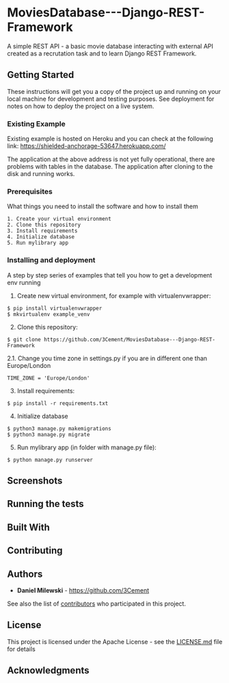 # MoviesDatabase---Django-REST-Framework
A simple REST API - a basic movie database interacting with external API created as a recrutation task and to learn Django REST Framework.

## Getting Started

These instructions will get you a copy of the project up and running on your local machine for development and testing purposes. See deployment for notes on how to deploy the project on a live system.

### Existing Example
Existing example is hosted on Heroku and you can check at the following link:
https://shielded-anchorage-53647.herokuapp.com/

The application at the above address is not yet fully operational, there are problems with tables in the database. The application after cloning to the disk and running works.

### Prerequisites

What things you need to install the software and how to install them

```
1. Create your virtual environment
2. Clone this repository
3. Install requirements
4. Initialize database
5. Run mylibrary app
```

### Installing and deployment

A step by step series of examples that tell you how to get a development env running

1. Create new virtual environment, for example with virtualenvwrapper:

```
$ pip install virtualenvwrapper
$ mkvirtualenv example_venv
```

2. Clone this repository:

```
$ git clone https://github.com/3Cement/MoviesDatabase---Django-REST-Framework
```
2.1. Change you time zone in settings.py if you are in different one than Europe/London

```
TIME_ZONE = 'Europe/London'
```

3. Install requirements:

```
$ pip install -r requirements.txt
```

4. Initialize database

```
$ python3 manage.py makemigrations
$ python3 manage.py migrate
```

5. Run mylibrary app (in folder with manage.py file):

```
$ python manage.py runserver
```
## Screenshots



## Running the tests



## Built With



## Contributing


## Authors

* **Daniel Milewski** - https://github.com/3Cement

See also the list of [contributors](https://github.com/3Cement/django_mylibrary/graphs/contributors) who participated in this project.

## License

This project is licensed under the Apache License - see the [LICENSE.md](LICENSE.md) file for details

## Acknowledgments


